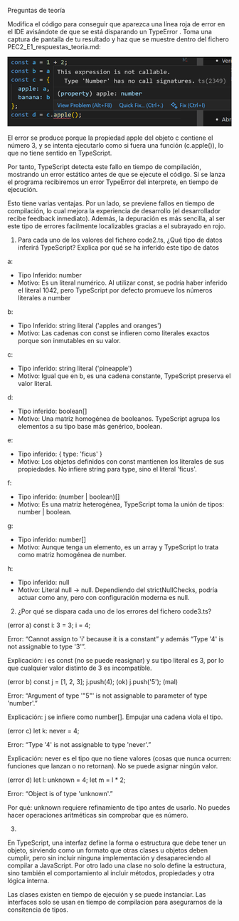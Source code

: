 Preguntas de teoría

Modifica el código para conseguir que aparezca una línea roja de error en el
IDE avisándote de que se está disparando un TypeError . Toma una captura
de pantalla de tu resultado y haz que se muestre dentro del fichero
PEC2_E1_respuestas_teoria.md:

![alt text](image.png)

El error se produce porque la propiedad apple del objeto c contiene el número 3, y se intenta ejecutarlo como si fuera una función (c.apple()), lo que no tiene sentido en TypeScript.

Por tanto, TypeScript detecta este fallo en tiempo de compilación, mostrando un error  estático antes de que se ejecute el código. Si se lanza el programa recibiremos un error TypeError del interprete, en tiempo de ejecución.

Esto tiene varias ventajas. Por un lado, se previene fallos en tiempo de compilación, lo cual mejora la experiencia de desarrollo (el desarrollador recibe feedback inmediato). Además, la depuración es más sencilla, al ser este tipo de errores facilmente localizables gracias a el subrayado en rojo.

1. Para cada uno de los valores del fichero code2.ts, ¿Qué tipo de datos
inferirá TypeScript? Explica por qué se ha inferido este tipo de datos

a:
- Tipo Inferido: number
- Motivo: Es un literal numérico. Al utilizar const, se podría haber inferido el literal 1042, pero TypeScript por defecto promueve los números literales a number

b: 
- Tipo Inferido: string literal ('apples and oranges')
- Motivo: Las cadenas con const se infieren como literales exactos porque son inmutables en su valor.

c:
- Tipo inferido: string literal ('pineapple')
- Motivo: Igual que en b, es una cadena constante, TypeScript preserva el valor literal.

d:
- Tipo inferido: boolean[]
- Motivo: Una matriz homogénea de booleanos. TypeScript agrupa los elementos a su tipo base más genérico, boolean.

e:
- Tipo inferido: { type: 'ficus' }
- Motivo: Los objetos definidos con const mantienen los literales de sus propiedades.
No infiere string para type, sino el literal 'ficus'.

f:
- Tipo inferido: (number | boolean)[]
- Motivo: Es una matriz heterogénea, TypeScript toma la unión de tipos: number | boolean.

g:
- Tipo inferido: number[]
- Motivo: Aunque tenga un elemento, es un array y TypeScript lo trata como matriz homogénea de number.

h:
- Tipo inferido: null
- Motivo: Literal null → null.
Dependiendo del strictNullChecks, podría actuar como any, pero con configuración moderna es null.

2. ¿Por qué se dispara cada uno de los errores del fichero code3.ts?

(error a) 
const i: 3 = 3; i = 4;

Error: “Cannot assign to 'i' because it is a constant” y además “Type '4' is not assignable to type '3'”.

Explicación: i es const (no se puede reasignar) y su tipo literal es 3, por lo que cualquier valor distinto de 3 es incompatible.

(error b)
const j = [1, 2, 3];
j.push(4);     (ok)
j.push('5');   (mal)

Error: “Argument of type '"5"' is not assignable to parameter of type 'number'.”

Explicación: j se infiere como number[]. Empujar una cadena viola el tipo.

(error c)
let k: never = 4;

Error: “Type '4' is not assignable to type 'never'.”

Explicación: never es el tipo que no tiene valores (cosas que nunca ocurren: funciones que lanzan o no retornan). No se puede asignar ningún valor.

(error d)
let l: unknown = 4;
let m = l * 2; 

Error: “Object is of type 'unknown'.”

Por qué: unknown requiere refinamiento de tipo antes de usarlo. No puedes hacer operaciones aritméticas sin comprobar que es número.

3.

En TypeScript, una interfaz define la forma o estructura que debe tener un objeto, sirviendo como un formato que otras clases u objetos deben cumplir, pero sin incluir ninguna implementación y desapareciendo al compilar a JavaScript. Por otro lado una clase no solo define la estructura, sino también el comportamiento al incluir métodos, propiedades y otra lógica interna. 

Las clases existen en tiempo de ejecuión y se puede instanciar. Las interfaces solo se usan en tiempo de compilacion para asegurarnos de la consitencia de tipos.

